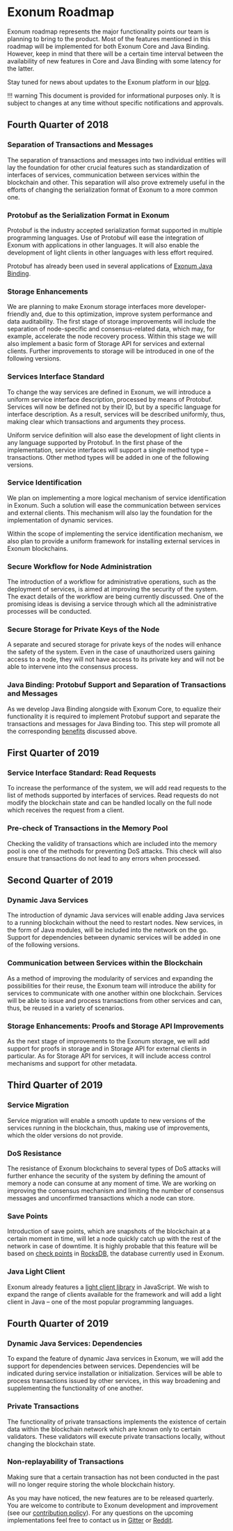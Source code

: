 # Exonum Roadmap

Exonum roadmap represents the major functionality points our team is planning
to bring to the product. Most of the features mentioned in this roadmap will be
implemented for both Exonum Core and Java Binding. However, keep in mind that
there will be a certain time interval between the availability of new features
in Core and Java Binding with some latency for the latter.

Stay tuned for news about updates to the Exonum platform in
our [blog](https://exonum.com/blog/).

!!! warning
    This document is provided for informational purposes only. It is subject
    to changes at any time without specific notifications and approvals.

## Fourth Quarter of 2018

### Separation of Transactions and Messages

The separation of transactions and messages into two individual entities will
lay the foundation for other crucial features such as standardization of
interfaces of services, communication between services within the blockchain and
other. This separation will also prove extremely useful in the efforts of
changing the serialization format of Exonum to a more common one.

### Protobuf as the Serialization Format in Exonum

Protobuf is the industry accepted serialization format supported in multiple
programming languages. Use of Protobuf will ease the integration of Exonum with
applications in other languages. It will also enable the development of light
clients in other languages with less effort required.

Protobuf has already been used in several applications of [Exonum Java Binding](https://github.com/exonum/exonum-java-binding).

### Storage Enhancements

We are planning to make Exonum storage interfaces more developer-friendly and,
due to this optimization, improve system performance and data auditability. The
first stage of storage
improvements will include the separation of node-specific and consensus-related
data, which may, for example, accelerate the node recovery process. Within this
stage we will also implement a basic form of Storage API for services and
external clients. Further improvements to storage will be introduced in one of
the following versions.

### Services Interface Standard

To change the way services are defined in Exonum, we will introduce a uniform
service interface description, processed by means of Protobuf. Services will
now be defined not by their ID, but by a specific language for interface
description. As a result, services will be described uniformly, thus, making
clear which transactions and arguments they process.

Uniform service definition will also ease the development of light clients in
any language supported by Protobuf. In the first phase of the implementation,
service interfaces will support a single method type – transactions. Other
method types will be added in one of the following versions.

### Service Identification

We plan on implementing a more logical mechanism of service identification in
Exonum. Such a solution will ease the communication between services and
external clients. This mechanism will also lay the foundation for the
implementation of dynamic services.

Within the scope of implementing the service identification mechanism, we also
plan to provide a uniform framework for installing external services in
Exonum blockchains.

### Secure Workflow for Node Administration

The introduction of a workflow for administrative operations, such as the
deployment of services, is aimed at improving the security of the system.
The exact details of the workflow are being currently discussed. One of the
promising ideas is devising a service through which all the administrative
processes will be conducted.

### Secure Storage for Private Keys of the Node

A separate and secured storage for private keys of the nodes will enhance the
safety of the
system. Even in the case of unauthorized users gaining access to a node,
they will not have access to its private key and will not be able to
intervene into the consensus process.

### Java Binding: Protobuf Support and Separation of Transactions and Messages

As we develop Java Binding alongside with Exonum Core, to equalize their
functionality it is required to implement Protobuf support and separate the
transactions and messages for Java Binding too. This step will promote all the
corresponding [benefits](#Protobuf-as-the-Serialization-Format-in-Exonum)
discussed above.

## First Quarter of 2019

### Service Interface Standard: Read Requests

To increase the performance of the system, we will add read requests to the
list of methods supported by interfaces of services. Read requests do not modify
the blockchain state and can be handled locally on the full node which
receives the request from a client.

### Pre-check of Transactions in the Memory Pool

Checking the validity of transactions which are included into the memory pool
is one of the methods for preventing DoS attacks. This check will also ensure
that transactions do not lead to any errors when processed.

## Second Quarter of 2019

### Dynamic Java Services

The introduction of dynamic Java services will enable adding Java services to
a running blockchain without the need to restart nodes. New services, in the
form of Java modules, will be included into the network on the go. Support for
dependencies between dynamic services will be added in one of the following
versions.

### Communication between Services within the Blockchain

As a method of improving the modularity of services and expanding the
possibilities for their reuse, the Exonum team will introduce the ability for
services to communicate with one another within one blockchain. Services will
be able to issue and process transactions from other services and can, thus, be
reused in a variety of scenarios.

### Storage Enhancements: Proofs and Storage API Improvements

As the next stage of improvements to the Exonum storage, we will add support
for proofs in storage and in Storage API for external clients in particular.
As for Storage API for services, it will include access control mechanisms and
support for other metadata.

## Third Quarter of 2019

### Service Migration

Service migration will enable a smooth update to new versions of the services
running in the blockchain, thus, making use of improvements, which the older
versions do not provide.

### DoS Resistance

The resistance of Exonum blockchains to several types of DoS attacks will
further enhance the security of the system by defining the amount of memory a
node can consume at any moment of time. We are working on improving the
consensus mechanism and
limiting the number of consensus messages and unconfirmed transactions which a
node can store.

### Save Points

Introduction of save points, which are snapshots of the blockchain at a
certain moment in time, will let a node quickly catch up with the rest of the
network in case of downtime. It is highly probable that this feature will be
based on [check points](https://github.com/facebook/rocksdb/wiki/Checkpoints)
in [RocksDB](https://rocksdb.org), the database currently used in Exonum.

### Java Light Client

Exonum already features a
[light client library](https://github.com/exonum/exonum-client) in JavaScript.
We wish to expand the range of clients available for the framework and will
add a light client in Java – one of the most popular programming languages.

## Fourth Quarter of 2019

### Dynamic Java Services: Dependencies

To expand the feature of dynamic Java services in Exonum, we will add the
support for dependencies between services. Dependencies will be indicated
during service installation or initialization. Services will be able to
process transactions issued by other services, in this way broadening and
supplementing the functionality of one another.

### Private Transactions

The functionality of private transactions implements the existence of certain
data within the blockchain network which are known only to certain validators.
These validators will execute private transactions locally, without changing
the blockchain state.

### Non-replayability of Transactions

Making sure that a certain transaction has not been conducted in the past will
no longer require storing the whole blockchain history.

As you may have noticed, the new features are to be released quarterly. You are
welcome to contribute to Exonum development and improvement (see our
[contribution policy](https://github.com/exonum/exonum/blob/master/CONTRIBUTING.md)).
For any questions on the upcoming implementations feel free to contact us in
[Gitter](https://gitter.im/exonum) or [Reddit](https://www.reddit.com/r/Exonum/).
